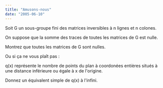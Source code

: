 ```yaml
---
title: "Amusons-nous"
date: "2005-06-10"
---
```


Soit G un sous-groupe fini des matrices inversibles à n lignes et n colones.

On suppose que la somme des traces de toutes les matrices de G est nulle.

Montrez que toutes les matrices de G sont nulles.

Ou si ça ne vous plaît pas :

q(x) représente le nombre de points du plan à coordonées entières situés à une distance inférieure ou égale à x de l'origine.

Donnez un équivalent simple de q(x) à l'infini.
